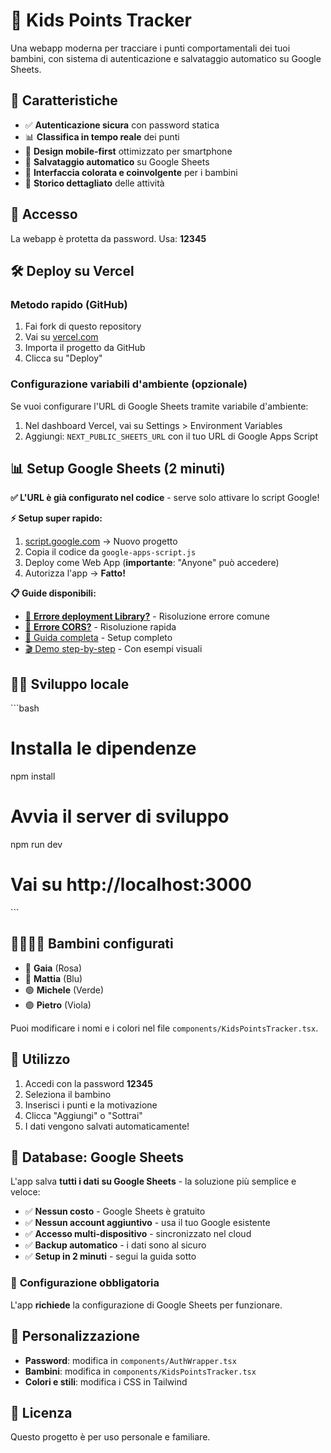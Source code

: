# 🌟 Kids Points Tracker

Una webapp moderna per tracciare i punti comportamentali dei tuoi bambini, con sistema di autenticazione e salvataggio automatico su Google Sheets.

## 🚀 Caratteristiche

- ✅ **Autenticazione sicura** con password statica
- 📊 **Classifica in tempo reale** dei punti
- 📱 **Design mobile-first** ottimizzato per smartphone
- 💾 **Salvataggio automatico** su Google Sheets
- 🎨 **Interfaccia colorata e coinvolgente** per i bambini
- 📝 **Storico dettagliato** delle attività

## 🔐 Accesso

La webapp è protetta da password. Usa: **12345**

## 🛠 Deploy su Vercel

### Metodo rapido (GitHub)

1. Fai fork di questo repository
2. Vai su [vercel.com](https://vercel.com)
3. Importa il progetto da GitHub
4. Clicca su "Deploy"

### Configurazione variabili d'ambiente (opzionale)

Se vuoi configurare l'URL di Google Sheets tramite variabile d'ambiente:

1. Nel dashboard Vercel, vai su Settings > Environment Variables
2. Aggiungi: `NEXT_PUBLIC_SHEETS_URL` con il tuo URL di Google Apps Script

## 📊 **Setup Google Sheets (2 minuti)**

**✅ L'URL è già configurato nel codice** - serve solo attivare lo script Google!

**⚡ Setup super rapido:**
1. [script.google.com](https://script.google.com) → Nuovo progetto
2. Copia il codice da `google-apps-script.js` 
3. Deploy come Web App (**importante**: "Anyone" può accedere)
4. Autorizza l'app → **Fatto!**

**📋 Guide disponibili:**
- [🚨 **Errore deployment Library?**](./ERRORE-DEPLOYMENT-LIBRARY.md) - Risoluzione errore comune
- [🔧 **Errore CORS?**](./RISOLVI-ERRORE-CORS.md) - Risoluzione rapida 
- [📖 Guida completa](./SETUP-GOOGLE-SHEETS.md) - Setup completo
- [🎬 Demo step-by-step](./DEMO-SETUP.md) - Con esempi visuali

## 🧑‍💻 Sviluppo locale

\`\`\`bash
# Installa le dipendenze
npm install

# Avvia il server di sviluppo
npm run dev

# Vai su http://localhost:3000
\`\`\`

## 👨‍👩‍👧‍👦 Bambini configurati

- 🌸 **Gaia** (Rosa)
- 🔵 **Mattia** (Blu)  
- 🟢 **Michele** (Verde)
- 🟣 **Pietro** (Viola)

Puoi modificare i nomi e i colori nel file `components/KidsPointsTracker.tsx`.

## 📱 Utilizzo

1. Accedi con la password **12345**
2. Seleziona il bambino
3. Inserisci i punti e la motivazione
4. Clicca "Aggiungi" o "Sottrai"
5. I dati vengono salvati automaticamente!

## 💾 **Database: Google Sheets**

L'app salva **tutti i dati su Google Sheets** - la soluzione più semplice e veloce:
- ✅ **Nessun costo** - Google Sheets è gratuito
- ✅ **Nessun account aggiuntivo** - usa il tuo Google esistente  
- ✅ **Accesso multi-dispositivo** - sincronizzato nel cloud
- ✅ **Backup automatico** - i dati sono al sicuro
- ✅ **Setup in 2 minuti** - segui la guida sotto

### 🚨 **Configurazione obbligatoria**
L'app **richiede** la configurazione di Google Sheets per funzionare.

## 🔧 Personalizzazione

- **Password**: modifica in `components/AuthWrapper.tsx`
- **Bambini**: modifica in `components/KidsPointsTracker.tsx`
- **Colori e stili**: modifica i CSS in Tailwind

## 📄 Licenza

Questo progetto è per uso personale e familiare. 